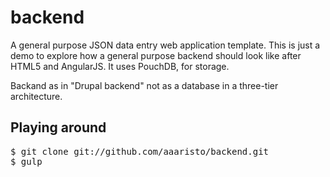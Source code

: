 backend
=======

A general purpose JSON data entry web application template.
This is just a demo to explore how a general purpose backend
should look like after HTML5 and AngularJS. It uses PouchDB,
for storage. 

Backand as in "Drupal backend" not as a database in a three-tier
architecture.


## Playing around

<pre>
$ git clone git://github.com/aaaristo/backend.git
$ gulp
</pre>
